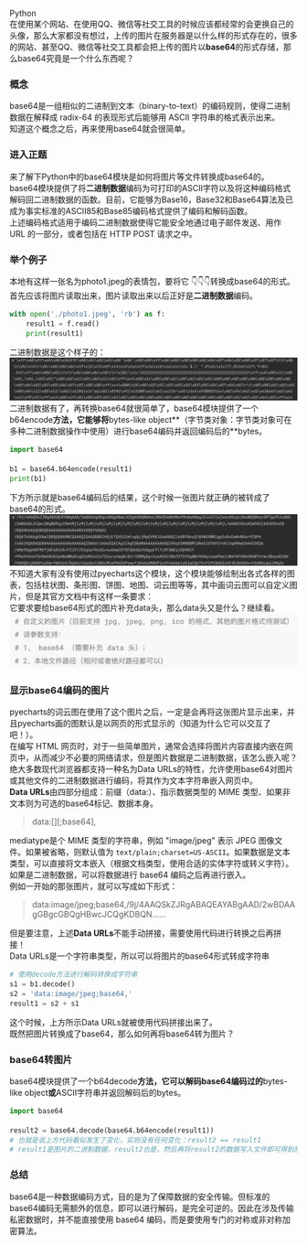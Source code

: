 Python<br />在使用某个网站、在使用QQ、微信等社交工具的时候应该都经常的会更换自己的头像，那么大家都没有想过，上传的图片在服务器是以什么样的形式存在的，很多的网站、甚至QQ、微信等社交工具都会把上传的图片以**base64**的形式存储，那么base64究竟是一个什么东西呢？

<a name="Q0gre"></a>
### **概念**
base64是一组相似的二进制到文本（binary-to-text）的编码规则，使得二进制数据在解释成 radix-64 的表现形式后能够用 ASCII 字符串的格式表示出来。<br />知道这个概念之后，再来使用base64就会很简单。
<a name="o47sf"></a>
### **进入正题**
来了解下Python中的base64模块是如何将图片等文件转换成base64的。<br />base64模块提供了将**二进制数据**编码为可打印的ASCII字符以及将这种编码格式解码回二进制数据的函数。目前，它能够为Base16，Base32和Base64算法及已成为事实标准的ASCII85和Base85编码格式提供了编码和解码函数。<br />上述编码格式适用于编码二进制数据使得它能安全地通过电子邮件发送、用作 URL 的一部分，或者包括在 HTTP POST 请求之中。
<a name="uPxkV"></a>
### **举个例子**
本地有这样一张名为photo1.jpeg的表情包，要将它 👇👇👇转换成base64的形式。<br />首先应该将图片读取出来，图片读取出来以后正好是**二进制数据**编码。
```python
with open('./photo1.jpeg', 'rb') as f:
    result1 = f.read()
    print(result1)
```
二进制数据是这个样子的：<br />![](./img/1652141622502-ce3968d0-435e-413a-a9fc-5d9461a3185b.png)<br />二进制数据有了，再转换base64就很简单了，base64模块提供了一个b64encode**方法，它能够将**bytes-like object**（字节类对象：字节类对象可在多种二进制数据操作中使用）进行base64编码并返回编码后的**bytes。
```python
import base64

b1 = base64.b64encode(result1)
print(b1)
```
下方所示就是base64编码后的结果，这个时候一张图片就正确的被转成了base64的形式。<br />![](./img/1652141622458-9657ca5d-60ef-453e-b5f8-e82f06acf52f.png)<br />不知道大家有没有使用过pyecharts这个模块，这个模块能够绘制出各式各样的图表，包括柱状图、条形图、饼图、地图、词云图等等，其中画词云图可以自定义图片，但是其官方文档中有这样一条要求：<br />它要求要给base64形式的图片补充data头，那么data头又是什么？继续看。<br />![](./img/1652141622533-9b047332-1a78-4a4c-bb46-6856774f24e6.png)
<a name="Zi5wY"></a>
### 显示base64编码的图片
pyecharts的词云图在使用了这个图片之后，一定是会再将这张图片显示出来，并且pyecharts画的图默认是以网页的形式显示的（知道为什么它可以交互了吧！）。<br />在编写 HTML 网页时，对于一些简单图片，通常会选择将图片内容直接内嵌在网页中，从而减少不必要的网络请求，但是图片数据是二进制数据，该怎么嵌入呢？绝大多数现代浏览器都支持一种名为Data URLs的特性，允许使用base64对图片或其他文件的二进制数据进行编码，将其作为文本字符串嵌入网页中。<br />**Data URLs**由四部分组成：前缀（data:）、指示数据类型的 MIME 类型、如果非文本则为可选的base64标记、数据本身。
> data:[<mediatype>][;base64],<data>

mediatype是个 MIME 类型的字符串，例如 "image/jpeg" 表示 JPEG 图像文件。如果被省略，则默认值为 `text/plain;charset=US-ASCII`。如果数据是文本类型，可以直接将文本嵌入（根据文档类型，使用合适的实体字符或转义字符）。如果是二进制数据，可以将数据进行 base64 编码之后再进行嵌入。<br />例如一开始的那张图片，就可以写成如下形式：
> data:image/jpeg;base64,/9j/4AAQSkZJRgABAQEAYABgAAD/2wBDAAgGBgcGBQgHBwcJCQgKDBQN......

但是要注意，上述**Data URLs**不能手动拼接，需要使用代码进行转换之后再拼接！<br />Data URLs是一个字符串类型，所以可以将图片的base64形式转成字符串
```python
# 使用decode方法进行解码转换成字符串
s1 = b1.decode()
s2 = 'data:image/jpeg;base64,'
result1 = s2 + s1
```
这个时候，上方所示Data URLs就被使用代码拼接出来了。<br />既然把图片转换成了base64，那么如何再将base64转为图片？
<a name="RgsuP"></a>
### **base64转图片**
base64模块提供了一个b64decode**方法，它可以解码base64编码过的**bytes-like object**或**ASCII字符串并返回解码后的bytes。
```python
import base64

result2 = base64.decode(base64.b64encode(result1))
# 也就是说上方代码看似发生了变化，实则没有任何变化：result2 == result1
# result1是图片的二进制数据，result2也是，然后再将result2的数据写入文件即可得到原来的图片。
```
<a name="roB2C"></a>
### **总结**
base64是一种数据编码方式，目的是为了保障数据的安全传输。但标准的base64编码无需额外的信息，即可以进行解码，是完全可逆的。因此在涉及传输私密数据时，并不能直接使用 base64 编码，而是要使用专门的对称或非对称加密算法。
